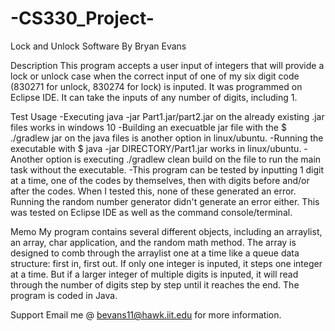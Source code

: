 # -CS330_Project-

Lock and Unlock Software
By Bryan Evans

Description
This program accepts a user input of integers that will provide a lock or unlock case when the correct input of one of my six digit
code (830271 for unlock, 830274 for lock) is inputed. It was programmed on Eclipse IDE. It can take the inputs of any number of digits, including 1.

Test Usage
-Executing java -jar Part1.jar/part2.jar on the already existing .jar files works in windows 10
-Building an execuatble jar file with the $ ./gradlew jar on the java files is another option in linux/ubuntu.
-Running the executable with $ java -jar DIRECTORY/Part1.jar works in linux/ubuntu.
-Another option is executing ./gradlew clean build on the file to run the main task without the executable.
-This program can be tested by inputting 1 digit at a time, one of the codes by themselves, then with digits before and/or after the codes. When I tested this, none of these generated an error. Running the random number generator didn't generate an error either. This was tested on Eclipse IDE as well as the command console/terminal.

Memo
My program contains several different objects, including an arraylist, an array, char application, and the random math method. The array is designed to comb through the arraylist one at a time like a queue data structure: first in, first out. If only one integer is inputed, it steps one integer at a time. But if 
a larger integer of multiple digits is inputed, it will read through the number of digits step by step until it reaches the end. The program is coded
in Java.


Support
Email me @ bevans11@hawk.iit.edu for more information.
